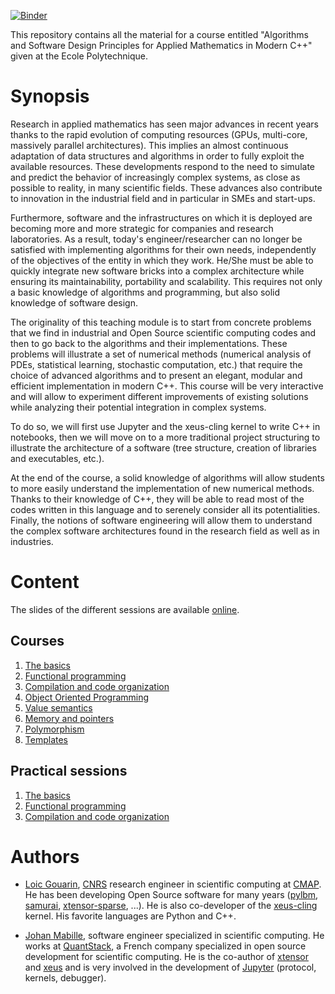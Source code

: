 [![Binder](https://mybinder.org/badge_logo.svg)](https://mybinder.org/v2/gh/hpc-maths/MAP579/main)

This repository contains all the material for a course entitled "Algorithms and Software Design Principles for Applied Mathematics in Modern C++" given at the Ecole Polytechnique.

# Synopsis

Research in applied mathematics has seen major advances in recent years thanks to the rapid evolution of computing resources (GPUs, multi-core, massively parallel architectures). This implies an almost continuous adaptation of data structures and algorithms in order to fully exploit the available resources. These developments respond to the need to simulate and predict the behavior of increasingly complex systems, as close as possible to reality, in many scientific fields. These advances also contribute to innovation in the industrial field and in particular in SMEs and start-ups.

Furthermore, software and the infrastructures on which it is deployed are becoming more and more strategic for companies and research laboratories. As a result, today's engineer/researcher can no longer be satisfied with implementing algorithms for their own needs, independently of the objectives of the entity in which they work. He/She must be able to quickly integrate new software bricks into a complex architecture while ensuring its maintainability, portability and scalability. This requires not only a basic knowledge of algorithms and programming, but also solid knowledge of software design.

The originality of this teaching module is to start from concrete problems that we find in industrial and Open Source scientific computing codes and then to go back to the algorithms and their implementations. These problems will illustrate a set of numerical methods (numerical analysis of PDEs, statistical learning, stochastic computation, etc.) that require the choice of advanced algorithms and to present an elegant, modular and efficient implementation in modern C++. This course will be very interactive and will allow to experiment different improvements of existing solutions while analyzing their potential integration in complex systems.

To do so, we will first use Jupyter and the xeus-cling kernel to write C++ in notebooks, then we will move on to a more traditional project structuring to illustrate the architecture of a software (tree structure, creation of libraries and executables, etc.).

At the end of the course, a solid knowledge of algorithms will allow students to more easily understand the implementation of new numerical methods. Thanks to their knowledge of C++, they will be able to read most of the codes written in this language and to serenely consider all its potentialities. Finally, the notions of software engineering will allow them to understand the complex software architectures found in the research field as well as in industries.

# Content

The slides of the different sessions are available [online](https://hpc-maths.github.io/MAP579/).

## Courses

1. [The basics](https://hpc-maths.github.io/MAP579/courses/basics)
2. [Functional programming](https://hpc-maths.github.io/MAP579/courses/functional_stl)
3. [Compilation and code organization](https://hpc-maths.github.io/MAP579/courses/compilation)
4. [Object Oriented Programming](https://hpc-maths.github.io/MAP579/courses/oop)
5. [Value semantics](https://hpc-maths.github.io/MAP579/courses/value_semantics)
6. [Memory and pointers](https://hpc-maths.github.io/MAP579/courses/memory)
7. [Polymorphism](https://hpc-maths.github.io/MAP579/courses/polymorphism)
8. [Templates](https://hpc-maths.github.io/MAP579/courses/templates)

## Practical sessions

1. [The basics](https://github.com/gouarin/MAP579/tree/readme/courses/basics/notebooks)
1. [Functional programming](https://github.com/gouarin/MAP579/tree/readme/courses/functional_stl/notebooks)
1. [Compilation and code organization](https://github.com/gouarin/MAP579/tree/readme/courses/compilation/notebooks)

# Authors

- [Loic Gouarin](https://github.com/gouarin), [CNRS](https://www.cnrs.fr/en) research engineer in scientific computing at [CMAP](https://portail.polytechnique.edu/cmap/en). He has been developing Open Source software for many years ([pylbm](https://github.com/gouarin/pylbm), [samurai](https://github.com/hpc-maths/samurai), [xtensor-sparse](https://github.com/xtensor-stack/xtensor-sparse), ...). He is also co-developer of the [xeus-cling](https://github.com/jupyter-xeus/xeus-cling) kernel. His favorite languages are Python and C++.

- [Johan Mabille](https://github.com/JohanMabille), software engineer specialized in scientific computing. He works at [QuantStack](https://quantstack.net/), a French company specialized in open source development for scientific computing. He is the co-author of [xtensor](https://github.com/xtensor-stack/xtensor) and [xeus](https://github.com/jupyter-xeus) and is very involved in the development of [Jupyter](https://jupyter.org/) (protocol, kernels, debugger).
